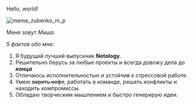 Hello, world!

![meme_zubenko_m_p](https://sun9-60.userapi.com/impf/c846018/v846018005/b5271/__Eg4bBHDsk.jpg?size=200x133&quality=96&crop=61,0,677,450&sign=bf862ff2ad6bb3dfd6e1b36280c637a5&c_uniq_tag=Qc4CquCZnTQGsJ9fp6MjGshOPNO4VUSJokhin6oIJRE&type=album)

Меня зовут _Миша_.

_5 фактов обо мне:_
1. Я будущий лучший выпускник **Netology**. 
2. Решительно берусь за любые проекты и всегда довожу дела до ***конца***
3. Отличаюсь исполнительностью и устойчив к стрессовой работе. 
4. Умею ~~варить кофе~~, работать в команде, решать конфликты и находить компромиссы. 
5. Обладаю творческим мышлением и быстро генерирую идеи.

